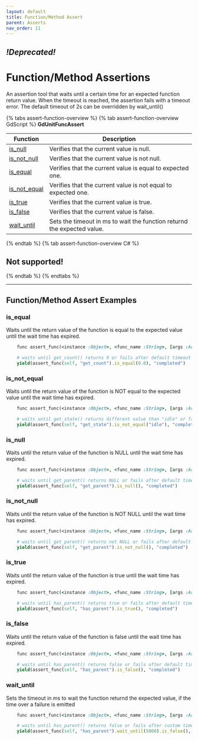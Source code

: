 ```yaml
---
layout: default
title: Function/Method Assert
parent: Asserts
nav_order: 11
---
```


## ***!Deprecated!***

# Function/Method Assertions

An assertion tool that waits until a certain time for an expected function return value. When the timeout is reached, the assertion fails with a timeout error. The default timeout of 2s can be overridden by wait_until(<time in ms>)

{% tabs assert-function-overview %}
{% tab assert-function-overview GdScript %}
**GdUnitFuncAssert**<br>

|Function|Description|
|--- | --- |
|[is_null](/gdUnit4/asserts/assert-function/#is_null) | Verifies that the current value is null.|
|[is_not_null](/gdUnit4/asserts/assert-function/#is_not_null) | Verifies that the current value is not null.|
|[is_equal](/gdUnit4/asserts/assert-function/#is_equal) | Verifies that the current value is equal to expected one.|
|[is_not_equal](/gdUnit4/asserts/assert-function/#is_not_equal) | Verifies that the current value is not equal to expected one.|
|[is_true](/gdUnit4/asserts/assert-function/#is_true) | Verifies that the current value is true.|
|[is_false](/gdUnit4/asserts/assert-function/#is_false) | Verifies that the current value is false.|
|[wait_until](/gdUnit4/asserts/assert-function/#wait_until) | Sets the timeout in ms to wait the function returnd the expected value.|
{% endtab %}
{% tab assert-function-overview C# %}
## Not supported!
{% endtab %}
{% endtabs %}

---
## Function/Method Assert Examples


### is_equal
Waits until the return value of the function is equal to the expected value until the wait time has expired.
```ruby
    func assert_func(<instance :Object>, <func_name :String>, [args :Array]).is_equal(<expected>) -> GdUnitAssert
```
```ruby
    # waits until get_count() returns 9 or fails after default timeout of 2s
    yield(assert_func(self, "get_count").is_equal(9.0), "completed")
```


### is_not_equal
Waits until the return value of the function is NOT equal to the expected value until the wait time has expired.
```ruby
    func assert_func(<instance :Object>, <func_name :String>, [args :Array]).is_not_equal(<expected>) -> GdUnitAssert
```
```ruby
    # waits until get_state() returns different value than "idle" or fails after default timeout of 2s
    yield(assert_func(self, "get_state").is_not_equal("idle"), "completed")
```


### is_null
Waits until the return value of the function is NULL until the wait time has expired.
```ruby
    func assert_func(<instance :Object>, <func_name :String>, [args :Array]).is_null() -> GdUnitAssert
```
```ruby
    # waits until get_parent() returns NULL or fails after default timeout of 2s
    yield(assert_func(self, "get_parent").is_null(), "completed")
```


### is_not_null
Waits until the return value of the function is NOT NULL until the wait time has expired.
```ruby
    func assert_func(<instance :Object>, <func_name :String>, [args :Array]).is_not_null() -> GdUnitAssert
```
```ruby
    # waits until get_parent() returns not NULL or fails after default timeout of 2s
    yield(assert_func(self, "get_parent").is_not_null(), "completed")
```


### is_true
Waits until the return value of the function is true until the wait time has expired.
```ruby
    func assert_func(<instance :Object>, <func_name :String>, [args :Array]).is_true() -> GdUnitAssert
```
```ruby
    # waits until has_parent() returns true or fails after default timeout of 2s
    yield(assert_func(self, "has_parent").is_true(), "completed")
```


### is_false
Waits until the return value of the function is false until the wait time has expired.
```ruby
    func assert_func(<instance :Object>, <func_name :String>, [args :Array]).is_false() -> GdUnitAssert
```
```ruby
    # waits until has_parent() returns false or fails after default timeout of 2s
    yield(assert_func(self, "has_parent").is_false(), "completed")
```



### wait_until
Sets the timeout in ms to wait the function returnd the expected value, if the time over a failure is emitted
```ruby
    func assert_func(<instance :Object>, <func_name :String>, [args :Array]).wait_until(<timeout>) -> GdUnitFuncAssert
```
```ruby
    # waits until has_parent() returns false or fails after custom timeout of 5s
    yield(assert_func(self, "has_parent").wait_until(5000).is_false(), "completed")
```

